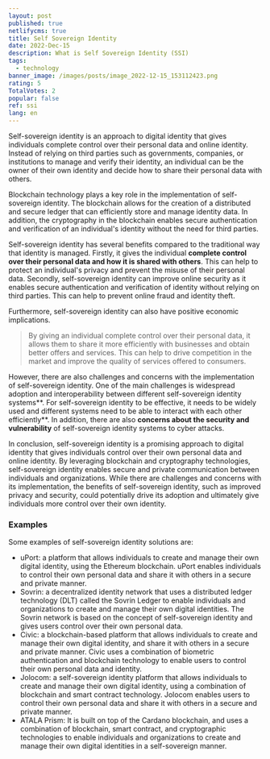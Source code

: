 ```yaml
---
layout: post
published: true
netlifycms: true
title: Self Sovereign Identity
date: 2022-Dec-15
description: What is Self Sovereign Identity (SSI)
tags:
  - technology
banner_image: /images/posts/image_2022-12-15_153112423.png
rating: 5
TotalVotes: 2
popular: false
ref: ssi
lang: en
---
```

Self-sovereign identity is an approach to digital identity that gives individuals complete control over their personal data and online identity. Instead of relying on third parties such as governments, companies, or institutions to manage and verify their identity, an individual can be the owner of their own identity and decide how to share their personal data with others.

Blockchain technology plays a key role in the implementation of self-sovereign identity. The blockchain allows for the creation of a distributed and secure ledger that can efficiently store and manage identity data. In addition, the cryptography in the blockchain enables secure authentication and verification of an individual's identity without the need for third parties.

Self-sovereign identity has several benefits compared to the traditional way that identity is managed. Firstly, it gives the individual **complete control over their personal data and how it is shared with others**. This can help to protect an individual's privacy and prevent the misuse of their personal data. Secondly, self-sovereign identity can improve online security as it enables secure authentication and verification of identity without relying on third parties. This can help to prevent online fraud and identity theft.

Furthermore, self-sovereign identity can also have positive economic implications.

> By giving an individual complete control over their personal data, it allows them to share it more efficiently with businesses and obtain better offers and services. This can help to drive competition in the market and improve the quality of services offered to consumers.

However, there are also challenges and concerns with the implementation of self-sovereign identity. One of the main challenges is widespread adoption and interoperability between different self-sovereign identity systems**. For self-sovereign identity to be effective, it needs to be widely used and different systems need to be able to interact with each other efficiently**. In addition, there are also **concerns about the security and vulnerability** of self-sovereign identity systems to cyber attacks.

In conclusion, self-sovereign identity is a promising approach to digital identity that gives individuals control over their own personal data and online identity. By leveraging blockchain and cryptography technologies, self-sovereign identity enables secure and private communication between individuals and organizations. While there are challenges and concerns with its implementation, the benefits of self-sovereign identity, such as improved privacy and security, could potentially drive its adoption and ultimately give individuals more control over their own identity.

### E﻿xamples

Some examples of self-sovereign identity solutions are:

* uPort: a platform that allows individuals to create and manage their own digital identity, using the Ethereum blockchain. uPort enables individuals to control their own personal data and share it with others in a secure and private manner.
* Sovrin: a decentralized identity network that uses a distributed ledger technology (DLT) called the Sovrin Ledger to enable individuals and organizations to create and manage their own digital identities. The Sovrin network is based on the concept of self-sovereign identity and gives users control over their own personal data.
* Civic: a blockchain-based platform that allows individuals to create and manage their own digital identity, and share it with others in a secure and private manner. Civic uses a combination of biometric authentication and blockchain technology to enable users to control their own personal data and identity.
* Jolocom: a self-sovereign identity platform that allows individuals to create and manage their own digital identity, using a combination of blockchain and smart contract technology. Jolocom enables users to control their own personal data and share it with others in a secure and private manner.
* A﻿TALA Prism: It is built on top of the Cardano blockchain, and uses a combination of blockchain, smart contract, and cryptographic technologies to enable individuals and organizations to create and manage their own digital identities in a self-sovereign manner.